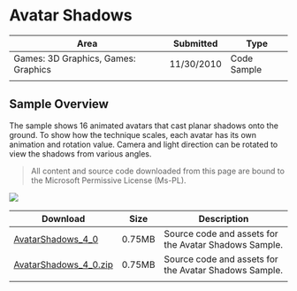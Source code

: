 # Avatar Shadows

|Area|Submitted|Type|
|-|-|-|
Games: 3D Graphics, Games: Graphics|11/30/2010|Code Sample
||||

## Sample Overview

The sample shows 16 animated avatars that cast planar shadows onto the ground. To show how the technique scales, each avatar has its own animation and rotation value. Camera and light direction can be rotated to view the shadows from various angles.

> All content and source code downloaded from this page are bound to the Microsoft Permissive License (Ms-PL).

 ![](https://github.com/simondarksidej/XNAGameStudio/blob/master/Images/avatarshadows1.png?raw=true)

 Download | Size | Description
---|---|---|
[AvatarShadows_4_0](https://github.com/simondarksidej/XNAGameStudio/tree/master/Samples/AvatarShadows_4_0) | 0.75MB | Source code and assets for the Avatar Shadows Sample.
[AvatarShadows_4_0.zip](https://github.com/simondarksidej/XNAGameStudioZips/tree/master/Samples/AvatarShadows_4_0.zip) | 0.75MB | Source code and assets for the Avatar Shadows Sample.
||||
